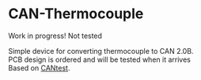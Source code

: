 # CAN-Thermocouple
Work in progress! Not tested  
  
Simple device for converting thermocouple to CAN 2.0B.  
PCB design is ordered and will be tested when it arrives  
Based on [CANtest](https://github.com/JohnArild/CANtest).
